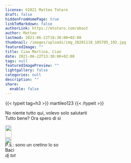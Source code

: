 ```yaml
---
license: ©2021 Matteo Totaro
draft: false
hiddenFromHomePage: true
linkToMarkdown: false
authorLink: https://mtotaro.com/about
author: Matteo
lastmod: 2021-06-22T18:30:00+02:00
thumbnail: /images/uploads/img_20201118_185705_192.jpg
featuredImage: ""
title: Ciao Martina, Ciao
date: 2021-06-22T13:30:00+02:00
tags: null
featuredImagePreview: ""
lightgallery: false
categories: null
description: ""
share:
  enable: false
---
```

<style>.row {
  display: flex;
vertical-align: middle;
}</style>

<div class="container-fluid">
    <div class="ratio-box fade-box">
        <div class="col-md-8 col-md-push-2 no-padding-left" >
          {{< typeit tag=h3 >}} martileo123 {{< /typeit >}}
          <p>No niente tutto qui, volevo solo salutarti<br>Tutto bene? Ora spero di sì</p>
            <div class="row">
                <div class="scroll-view">
                    <div class="scroll-doc">
                        <div class="scroll-item">
                        <div class="thumbnail">
                                <img class="lazyload blur-up" src="https://res.cloudinary.com/matteototaro/image/upload/v1624367814/girasoli.jpg" style="width:100%">
                            </div>
                        </div>
                        <div class="scroll-item">
                        <div class="thumbnail">
                                <img class="lazyload blur-up" src="https://res.cloudinary.com/matteototaro/image/upload/v1624367814/bulldog_francese.jpg" style="width:100%">
                            </div>
                        </div>
                    </div>
                </div>
            </div>
            <p>P.s.: sono un cretino lo so<br>Baci<br><i>dj tot<i></p>
        </div>
    </div>
</div>